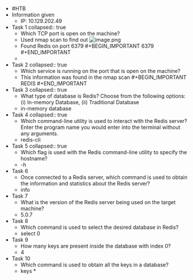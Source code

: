- #HTB
- Information given
	- IP: 10.129.202.49
- Task 1
  collapsed:: true
	- Which TCP port is open on the machine?
	- Used nmap scan to find out
	  ![image.png](../assets/image_1678059805494_0.png)
	- Found Redis on port 6379 
	  #+BEGIN_IMPORTANT
	  6379
	  #+END_IMPORTANT
	-
- Task 2
  collapsed:: true
	- Which service is running on the port that is open on the machine?
	- This information was found in the nmap scan 
	  #+BEGIN_IMPORTANT
	  REDIS
	  #+END_IMPORTANT
- Task 3
  collapsed:: true
	- What type of database is Redis? Choose from the following options: (i) In-memory Database, (ii) Traditional Database
	- in-memory database
- Task 4
  collapsed:: true
	- Which command-line utility is used to interact with the Redis server? Enter the program name you would enter into the terminal without any arguments.
	- redis-cli
- Task 5
  collapsed:: true
	- Which flag is used with the Redis command-line utility to specify the hostname?
	- -h
- Task 6
	- Once connected to a Redis server, which command is used to obtain the information and statistics about the Redis server?
	- info
- Task 7
	- What is the version of the Redis server being used on the target machine?
	- 5.0.7
- Task 8
	- Which command is used to select the desired database in Redis?
	- select 0
- Task 9
	- How many keys are present inside the database with index 0?
	- 4
- Task 10
	- Which command is used to obtain all the keys in a database?
	- keys *